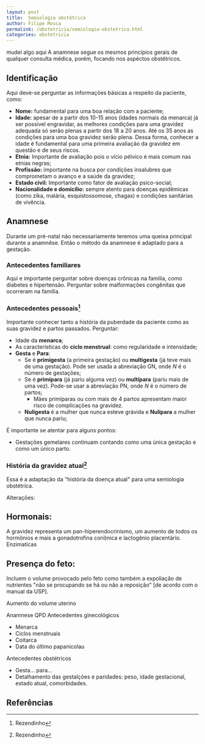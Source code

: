 ```yaml
---
layout: post
title:  Semiologia obstétrica
author: Filipe Mosca
permalink: /obstetricia/semiologia-obstetrica.html
categories: obstetricia
---
```

mudei algo aqui
A anamnese segue os mesmos princípios gerais de qualquer consulta médica, porém, focando nos aspéctos obstétricos.

## Identificação
Aqui deve-se perguntar as informações básicas a respeito da paciente, como:

- __Nome:__ fundamental para uma boa relação com a paciente;
- __Idade:__ apesar de a partir dos 10-15 anos (idades normais da menarca) já ser possível engravidar, as melhores condições para uma gravidez adequada
só serão plenas a partir dos 18 a 20 anos. Até os 35 anos as condições para uma boa gravidez serão plena. Dessa forma, conhecer a idade é fundamental para uma primeira avaliação da gravidez em questão e de seus riscos.
- __Etnia:__ Importante de avaliação pois o vício pélvico é mais comum nas etnias negras;
- __Profissão:__ importante na busca por condições insalubres que comprometam o avanço e a saúde da gravidez;
- __Estado civil:__ Importante como fator de avaliação psico-social;
- __Nacionalidade e domicílio:__ sempre atento para doenças epidêmicas (como zika, malária, esquistossomose, chagas) e condições sanitárias de vivência.

## Anamnese

Durante um pré-natal não necessariamente teremos uma queixa principal durante a anamnêse. Então o método da anamnese é adaptado para a gestação.

### Antecedentes familiares

Aqui e importante perguntar sobre doenças crônicas na família, como diabetes e hipertensão. Perguntar sobre malformações congênitas que ocorreram na família.

### Antecedentes pessoais[^1]
Importante conhecer tanto a história da puberdade da paciente como as suas gravidez e partos passados. Perguntar:

- Idade da __menarca__;
- As características do __ciclo menstrual__: como regularidade e intensidade;
- __Gesta__ e __Para__:
	- Se é __primigesta__ (a primeira gestação) ou __multigesta__ (já teve mais de uma gestação). Pode ser usada a abreviação GN, onde _N_ é o número de gestações;
	- Se é __primípara__ (já pariu alguma vez) ou __multípara__ (pariu mais de uma vez). Pode-se usar a abreviação PN, onde _N_ é o número de partos;
		- Mães primíparas ou com mais de 4 partos apresentam maior risco de complicações na gravidez.
	- __Nuligesta__ é a mulher que nunca esteve grávida e __Nulípara__ a mulher que nunca pariu;

É importante se atentar para alguns pontos:

- Gestações gemelares continuam contando como uma única gestação e como um único parto.



### História da gravidez atual[^1]
Essa é a adaptação da "história da doença atual" para uma semiologia obstétrica.



Alterações:
## Hormonais:
A gravidez representa um pan-hiperendocrinismo, um aumento de todos os hormônios e mais a gonadotrofina coriônica e lactogênio placentário.
Enzimaticas
## Presença do feto:
Incluem o volume provocado pelo feto como também a expoliação de nutrientes "não se procupando se há ou não a reposição" [de acordo com o manual da USP].

Aumento do volume uterino

Anamnese
QPD
Antecedentes ginecológicos
* Menarca
* Ciclos menstruais
* Coitarca
* Data do último papanicolau

Antecedentes obstétricos
* Gesta... para...
* Detalhamento das gestalções e paridades: peso, idade gestacional, estado atual, comorbidades.

## Referências

[^1]: Rezendinho
